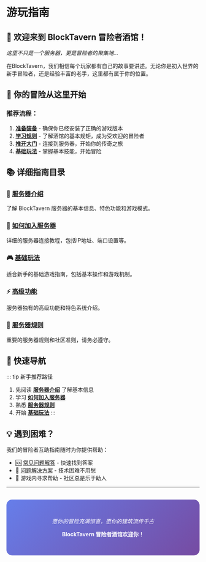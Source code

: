 # 游玩指南

## 🍺 欢迎来到 BlockTavern 冒险者酒馆！

*这里不只是一个服务器，更是冒险者的聚集地...*

在BlockTavern，我们相信每个玩家都有自己的故事要讲述。无论你是初入世界的新手冒险者，还是经验丰富的老手，这里都有属于你的位置。

## 🎯 你的冒险从这里开始

### 推荐流程：
1. **[准备装备](/installation/java-edition)** - 确保你已经安装了正确的游戏版本
2. **[学习规则](./server-rules)** - 了解酒馆的基本规矩，成为受欢迎的冒险者  
3. **[推开大门](./join-server)** - 连接到服务器，开始你的传奇之旅
4. **[基础玩法](./basic-gameplay)** - 掌握基本技能，开始冒险

## 📚 详细指南目录

### 🌟 [服务器介绍](./introduction)
了解 BlockTavern 服务器的基本信息、特色功能和游戏模式。

### 🚪 [如何加入服务器](./join-server)
详细的服务器连接教程，包括IP地址、端口设置等。

### 🎮 [基础玩法](./basic-gameplay)
适合新手的基础游戏指南，包括基本操作和游戏机制。

### ⚡ [高级功能](./advanced-features)
服务器独有的高级功能和特色系统介绍。

### 📜 [服务器规则](./server-rules)
重要的服务器规则和社区准则，请务必遵守。

## 🎯 快速导航

::: tip 新手推荐路径
1. 先阅读 **[服务器介绍](./introduction)** 了解基本信息
2. 学习 **[如何加入服务器](./join-server)** 
3. 熟悉 **[服务器规则](./server-rules)**
4. 开始 **[基础玩法](./basic-gameplay)**
:::

## 💡 遇到困难？

我们的冒险者互助指南随时为你提供帮助：

- 🆘 [常见问题解答](/faq/) - 快速找到答案
- 🔧 [问题解决方案](/troubleshooting/) - 技术困难不用愁  
- 💬 游戏内寻求帮助 - 社区总是乐于助人

---

<div style="text-align: center; padding: 2rem; background: linear-gradient(135deg, #667eea 0%, #764ba2 100%); border-radius: 15px; color: white; margin: 2rem 0;">
  <p><em>愿你的冒险充满惊喜，愿你的建筑流传千古</em></p>
  <p><strong>BlockTavern 冒险者酒馆欢迎你！</strong></p>
</div> 